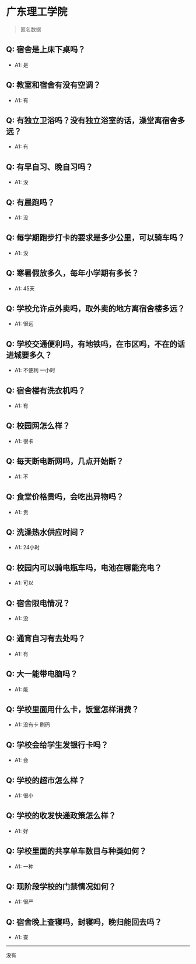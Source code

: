 # 广东理工学院
> 匿名数据
## Q: 宿舍是上床下桌吗？
- A1: 是
## Q: 教室和宿舍有没有空调？
- A1: 有
## Q: 有独立卫浴吗？没有独立浴室的话，澡堂离宿舍多远？
- A1: 有
## Q: 有早自习、晚自习吗？
- A1: 没
## Q: 有晨跑吗？
- A1: 没
## Q: 每学期跑步打卡的要求是多少公里，可以骑车吗？
- A1: 没
## Q: 寒暑假放多久，每年小学期有多长？
- A1: 45天
## Q: 学校允许点外卖吗，取外卖的地方离宿舍楼多远？
- A1: 很远
## Q: 学校交通便利吗，有地铁吗，在市区吗，不在的话进城要多久？
- A1: 不便利 一小时
## Q: 宿舍楼有洗衣机吗？
- A1: 有
## Q: 校园网怎么样？
- A1: 很卡
## Q: 每天断电断网吗，几点开始断？
- A1: 不
## Q: 食堂价格贵吗，会吃出异物吗？
- A1: 贵
## Q: 洗澡热水供应时间？
- A1: 24小时
## Q: 校园内可以骑电瓶车吗，电池在哪能充电？
- A1: 可以
## Q: 宿舍限电情况？
- A1: 没
## Q: 通宵自习有去处吗？
- A1: 有
## Q: 大一能带电脑吗？
- A1: 能
## Q: 学校里面用什么卡，饭堂怎样消费？
- A1: 没有卡 刷码
## Q: 学校会给学生发银行卡吗？
- A1: 会
## Q: 学校的超市怎么样？
- A1: 很小
## Q: 学校的收发快递政策怎么样？
- A1: 好
## Q: 学校里面的共享单车数目与种类如何？
- A1: 一种
## Q: 现阶段学校的门禁情况如何？
- A1: 很严
## Q: 宿舍晚上查寝吗，封寝吗，晚归能回去吗？
- A1: 查
***
没有